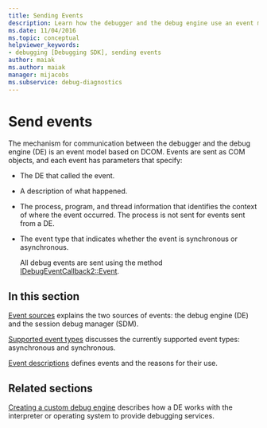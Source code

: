 ```yaml
---
title: Sending Events
description: Learn how the debugger and the debug engine use an event model based on DCOM. Events are sent as COM objects.
ms.date: 11/04/2016
ms.topic: conceptual
helpviewer_keywords:
- debugging [Debugging SDK], sending events
author: maiak
ms.author: maiak
manager: mijacobs
ms.subservice: debug-diagnostics
---
```

# Send events

The mechanism for communication between the debugger and the debug engine (DE) is an event model based on DCOM. Events are sent as COM objects, and each event has parameters that specify:

- The DE that called the event.

- A description of what happened.

- The process, program, and thread information that identifies the context of where the event occurred. The process is not sent for events sent from a DE.

- The event type that indicates whether the event is synchronous or asynchronous.

  All debug events are sent using the method [IDebugEventCallback2::Event](../../extensibility/debugger/reference/idebugeventcallback2-event.md).

## In this section

[Event sources](../../extensibility/debugger/event-sources-visual-studio-sdk.md) explains the two sources of events: the debug engine (DE) and the session debug manager (SDM).

 [Supported event types](../../extensibility/debugger/supported-event-types.md) discusses the currently supported event types: asynchronous and synchronous.

 [Event descriptions](../../extensibility/debugger/event-descriptions.md) defines events and the reasons for their use.

## Related sections

[Creating a custom debug engine](../../extensibility/debugger/creating-a-custom-debug-engine.md) describes how a DE works with the interpreter or operating system to provide debugging services.
